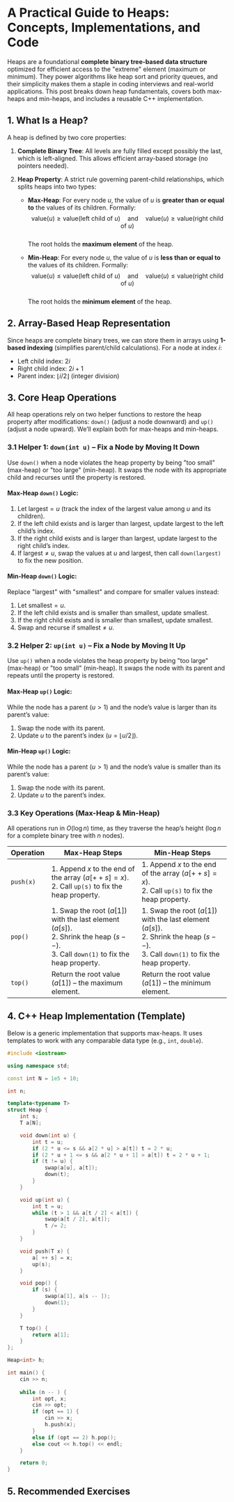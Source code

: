 # A Practical Guide to Heaps: Concepts, Implementations, and Code  
Heaps are a foundational **complete binary tree-based data structure** optimized for efficient access to the "extreme" element (maximum or minimum). They power algorithms like heap sort and priority queues, and their simplicity makes them a staple in coding interviews and real-world applications. This post breaks down heap fundamentals, covers both max-heaps and min-heaps, and includes a reusable C++ implementation.


## 1. What Is a Heap?  
A heap is defined by two core properties:  
1. **Complete Binary Tree**: All levels are fully filled except possibly the last, which is left-aligned. This allows efficient array-based storage (no pointers needed).  
2. **Heap Property**: A strict rule governing parent-child relationships, which splits heaps into two types:  

   - **Max-Heap**: For every node $u$, the value of $u$ is **greater than or equal to** the values of its children. Formally:  
     $$
     \text{value}(u) \geq \text{value}(\text{left child of } u) \quad \text{and} \quad \text{value}(u) \geq \text{value}(\text{right child of } u)
     $$  
     The root holds the **maximum element** of the heap.  

   - **Min-Heap**: For every node $u$, the value of $u$ is **less than or equal to** the values of its children. Formally:  
     $$
     \text{value}(u) \leq \text{value}(\text{left child of } u) \quad \text{and} \quad \text{value}(u) \leq \text{value}(\text{right child of } u)
     $$  
     The root holds the **minimum element** of the heap.  


## 2. Array-Based Heap Representation  
Since heaps are complete binary trees, we can store them in arrays using **1-based indexing** (simplifies parent/child calculations). For a node at index $i$:  
- Left child index: $2i$  
- Right child index: $2i + 1$  
- Parent index: $\lfloor i/2 \rfloor$ (integer division) 

## 3. Core Heap Operations  
All heap operations rely on two helper functions to restore the heap property after modifications: `down()` (adjust a node downward) and `up()` (adjust a node upward). We’ll explain both for max-heaps and min-heaps.


### 3.1 Helper 1: `down(int u)` – Fix a Node by Moving It Down  
Use `down()` when a node violates the heap property by being "too small" (max-heap) or "too large" (min-heap). It swaps the node with its appropriate child and recurses until the property is restored.  

#### Max-Heap `down()` Logic:  
1. Let $\text{largest} = u$ (track the index of the largest value among $u$ and its children).  
2. If the left child exists and is larger than $\text{largest}$, update $\text{largest}$ to the left child’s index.  
3. If the right child exists and is larger than $\text{largest}$, update $\text{largest}$ to the right child’s index.  
4. If $\text{largest} \neq u$, swap the values at $u$ and $\text{largest}$, then call `down(largest)` to fix the new position.  

#### Min-Heap `down()` Logic:  
Replace "largest" with "smallest" and compare for smaller values instead:  
1. Let $\text{smallest} = u$.  
2. If the left child exists and is smaller than $\text{smallest}$, update $\text{smallest}$.  
3. If the right child exists and is smaller than $\text{smallest}$, update $\text{smallest}$.  
4. Swap and recurse if $\text{smallest} \neq u$.  


### 3.2 Helper 2: `up(int u)` – Fix a Node by Moving It Up  
Use `up()` when a node violates the heap property by being "too large" (max-heap) or "too small" (min-heap). It swaps the node with its parent and repeats until the property is restored.  

#### Max-Heap `up()` Logic:  
While the node has a parent ($u > 1$) and the node’s value is larger than its parent’s value:  
1. Swap the node with its parent.  
2. Update $u$ to the parent’s index ($u = \lfloor u/2 \rfloor$).  

#### Min-Heap `up()` Logic:  
While the node has a parent ($u > 1$) and the node’s value is smaller than its parent’s value:  
1. Swap the node with its parent.  
2. Update $u$ to the parent’s index.  


### 3.3 Key Operations (Max-Heap & Min-Heap)  
All operations run in $O(\log n)$ time, as they traverse the heap’s height ($\log n$ for a complete binary tree with $n$ nodes).  

| Operation       | Max-Heap Steps                                                                 | Min-Heap Steps                                                                 |
|-----------------|--------------------------------------------------------------------------------|--------------------------------------------------------------------------------|
| `push(x)`       | 1. Append $x$ to the end of the array ($a[++s] = x$).<br>2. Call `up(s)` to fix the heap property. | 1. Append $x$ to the end of the array ($a[++s] = x$).<br>2. Call `up(s)` to fix the heap property. |
| `pop()`         | 1. Swap the root ($a[1]$) with the last element ($a[s]$).<br>2. Shrink the heap ($s--$).<br>3. Call `down(1)` to fix the heap property. | 1. Swap the root ($a[1]$) with the last element ($a[s]$).<br>2. Shrink the heap ($s--$).<br>3. Call `down(1)` to fix the heap property. |
| `top()`         | Return the root value ($a[1]$) – the maximum element.                     | Return the root value ($a[1]$) – the minimum element.                     |


## 4. C++ Heap Implementation (Template)  
Below is a generic implementation that supports max-heaps. It uses templates to work with any comparable data type (e.g., `int`, `double`).  

```cpp
#include <iostream>

using namespace std;

const int N = 1e5 + 10;

int n;

template<typename T>
struct Heap {
    int s;
    T a[N];

    void down(int u) {
        int t = u;
        if (2 * u <= s && a[2 * u] > a[t]) t = 2 * u;
        if (2 * u + 1 <= s && a[2 * u + 1] > a[t]) t = 2 * u + 1;
        if (t != u) {
            swap(a[u], a[t]);
            down(t);
        }
    }

    void up(int u) {
        int t = u;
        while (t > 1 && a[t / 2] < a[t]) {
            swap(a[t / 2], a[t]);
            t /= 2;
        }
    }

    void push(T x) {
        a[ ++ s] = x;
        up(s);
    }

    void pop() {
        if (s) {
            swap(a[1], a[s -- ]);
            down(1);
        }
    }

    T top() {
        return a[1];
    }
};

Heap<int> h;

int main() {
    cin >> n;
    
    while (n -- ) {
        int opt, x;
        cin >> opt;
        if (opt == 1) {
            cin >> x;
            h.push(x);
        } 
        else if (opt == 2) h.pop();
        else cout << h.top() << endl;
    }

    return 0;
}
```


## 5. Recommended Exercises